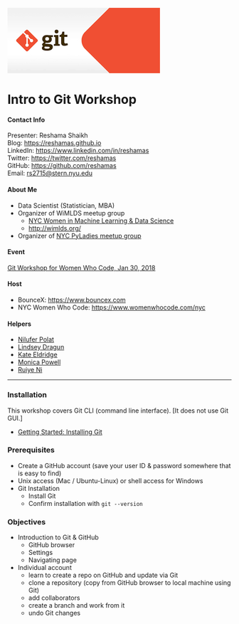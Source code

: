 ![git logo](images/git.png)

# Intro to Git Workshop

#### Contact Info
Presenter:  Reshama Shaikh  
Blog:  https://reshamas.github.io  
LinkedIn:  https://www.linkedin.com/in/reshamas   
Twitter:  https://twitter.com/reshamas  
GitHub:  https://github.com/reshamas  
Email:   rs2715@stern.nyu.edu  

#### About Me
* Data Scientist (Statistician, MBA)
* Organizer of WiMLDS meetup group
     - [NYC Women in Machine Learning & Data Science](http://www.meetup.com/NYC-Women-in-Machine-Learning-Data-Science/)
     - http://wimlds.org/
* Organizer of [NYC PyLadies meetup group](https://www.meetup.com/NYC-PyLadies/)

#### Event
[Git Workshop for Women Who Code, Jan 30, 2018](https://www.meetup.com/WomenWhoCodeNYC/events/245921277/)

#### Host
* BounceX:  https://www.bouncex.com  
* NYC Women Who Code:  https://www.womenwhocode.com/nyc 

#### Helpers
* [Nilufer Polat](https://www.linkedin.com/in/niluferpolat/)
* [Lindsey Dragun](https://www.linkedin.com/in/ldragun/)
* [Kate Eldridge](https://www.linkedin.com/in/kateeldridge/)
* [Monica Powell](https://www.linkedin.com/in/monicampowell/)
* [Ruiye Ni](https://www.linkedin.com/in/ruiye-ni-43a23516/)
---

### Installation
This workshop covers Git CLI (command line interface).  [It does not use Git GUI.]  
* [Getting Started:  Installing Git](https://git-scm.com/book/en/v2/Getting-Started-Installing-Git)

### Prerequisites
* Create a GitHub account (save your user ID & password somewhere that is easy to find)
* Unix access (Mac / Ubuntu-Linux) or shell access for Windows
* Git Installation
  - Install Git
  - Confirm installation with `git --version`

### Objectives
* Introduction to Git & GitHub
     - GitHub browser
     - Settings
     - Navigating page
* Individual account  
     - learn to create a repo on GitHub and update via Git
     - clone a repository (copy from GitHub browser to local machine using Git)
     - add collaborators 
     - create a branch and work from it
     - undo Git changes
     
 
